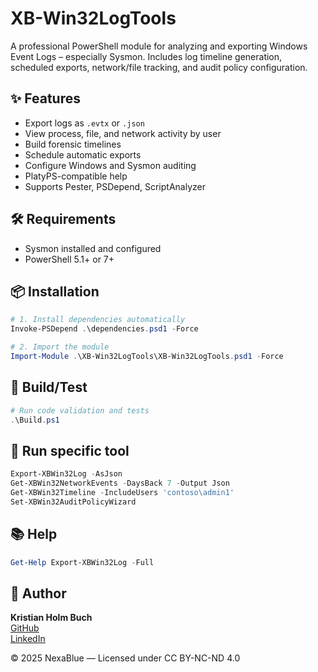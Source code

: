# XB-Win32LogTools

A professional PowerShell module for analyzing and exporting Windows Event Logs – especially Sysmon. Includes log timeline generation, scheduled exports, network/file tracking, and audit policy configuration.

## ✨ Features
- Export logs as `.evtx` or `.json`
- View process, file, and network activity by user
- Build forensic timelines
- Schedule automatic exports
- Configure Windows and Sysmon auditing
- PlatyPS-compatible help
- Supports Pester, PSDepend, ScriptAnalyzer

## 🛠 Requirements
- Sysmon installed and configured
- PowerShell 5.1+ or 7+

## 📦 Installation
```powershell
# 1. Install dependencies automatically
Invoke-PSDepend .\dependencies.psd1 -Force

# 2. Import the module
Import-Module .\XB-Win32LogTools\XB-Win32LogTools.psd1 -Force
```

## 🔧 Build/Test
```powershell
# Run code validation and tests
.\Build.ps1
```

## 🧪 Run specific tool
```powershell
Export-XBWin32Log -AsJson
Get-XBWin32NetworkEvents -DaysBack 7 -Output Json
Get-XBWin32Timeline -IncludeUsers 'contoso\admin1'
Set-XBWin32AuditPolicyWizard
```

## 📚 Help
```powershell
Get-Help Export-XBWin32Log -Full
```

## 👤 Author

**Kristian Holm Buch**  
[GitHub](https://github.com/kristianbuch)  
[LinkedIn](https://linkedin.com/in/kristianbuch)  

© 2025 NexaBlue — Licensed under CC BY-NC-ND 4.0
